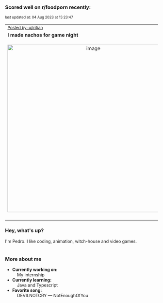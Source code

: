 ### Scored well on r/foodporn recently:

<p align="left"><sub>last updated at: 04 Aug 2023 at 15:23:47</sub></p>

|   |
| --- |
| <sub>[Posted by: u/iritian][source]</sub> |
| **I made nachos for game night** | 
|<p align="center"> <img alt="image" src="https://i.redd.it/hp3452fugkfb1.jpg" width="550" /> </p>|
|   |

### Hey, what's up?

I'm Pedro. I like coding, animation, witch-house and video games.<br><br>

### More about me
- **Currently working on:**  
&nbsp;&nbsp;&nbsp;&nbsp;My internship
- **Currently learning:**  
&nbsp;&nbsp;&nbsp;&nbsp;Java and Typescript
- **Favorite song:**  
&nbsp;&nbsp;&nbsp;&nbsp;DEVILNOTCRY — NotEnoughOfYou<br><br>

  



  
  
  
[linkedin]: https://linkedin.com/in/pedro-h-r-gomes-8a487b14a/
[gmail]: mailto:pilique11@gmail.com
[source]: https://reddit.com/r/FoodPorn/comments/15fpelv/i_made_nachos_for_game_night/
[redditAPI]: https://www.reddit.com/dev/api/